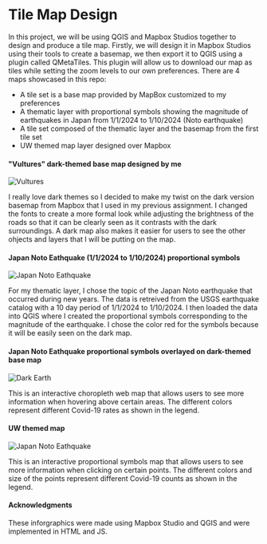 # Tile Map Design
In this project, we will be using QGIS and Mapbox Studios together to design and produce a tile map. Firstly, we will design it in Mapbox Studios using their tools to create a basemap, we then export it to QGIS using a plugin called QMetaTiles. This plugin will allow us to download our map as tiles while setting the zoom levels to our own preferences. There are 4 maps showcased in this repo:
- A tile set is a base map provided by MapBox customized to my preferences
- A thematic layer with proportional symbols showing the magnitude of earthquakes in Japan from 1/1/2024 to 1/10/2024 (Noto earthquake)
- A tile set composed of the thematic layer and the basemap from the first tile set
- UW themed map layer designed over Mapbox

#### "Vultures" dark-themed base map designed by me
![Vultures](img\map-1.png)

I really love dark themes so I decided to make my twist on the dark version basemap from Mapbox that I used in my previous assignment. I changed the fonts to create a more formal look while adjusting the brightness of the roads so that it can be clearly seen as it contrasts with the dark surroundings. A dark map also makes it easier for users to see the other ohjects and layers that I will be putting on the map.

#### Japan Noto Eathquake (1/1/2024 to 1/10/2024) proportional symbols
![Japan Noto Eathquake](img\map-2.png)

For my thematic layer, I chose the topic of the Japan Noto earthquake that occurred during new years. The data is retreived from the USGS earthquake catalog with a 10 day period of 1/1/2024 to 1/10/2024. I then loaded the data into QGIS where I created the proportional symbols corresponding to the magnitude of the earthquake. I chose the color red for the symbols because it will be easily seen on the dark map.

#### Japan Noto Eathquake proportional symbols overlayed on dark-themed base map
![Dark Earth](img\map-1.png)

This is an interactive choropleth web map that allows users to see more information when hovering above certain areas. The different colors represent different Covid-19 rates as shown in the legend.

#### UW themed map
![Japan Noto Eathquake](img\map-2.png)

This is an interactive proportional symbols map that allows users to see more information when clicking on certain points. The different colors and size of the points represent different Covid-19 counts as shown in the legend.

#### Acknowledgments
These inforgraphics were made using Mapbox Studio and QGIS and were implemented in HTML and JS.